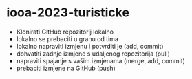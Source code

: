 # iooa-2023-turisticke

- Klonirati GitHub repozitorij lokalno
- lokalno se prebaciti u granu od tima
- lokalno napraviti izmjenu i potvrditi je (add, commit)
- dohvatiti zadnje izmjene s udaljenog repozitorija (pull)
- napraviti spajanje s vašim izmjenama (merge, add, commit)
- prebaciti izmjene na GitHub (push)
